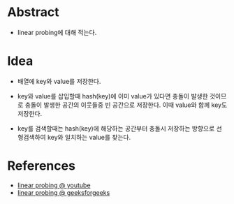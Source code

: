# Abstract

- linear probing에 대해 적는다.

# Idea

- 배열에 key와 value를 저장한다.

- key와 value를 삽입할때 hash(key)에 이미 value가 있다면 충돌이 발생한
  것이므로 충돌이 발생한 공간의 이웃들중 빈 공간으로 저장한다. 이때
  value와 함께 key도 저장한다.
- key를 검색할때는 hash(key)에 해당하는 공간부터 충돌시 저장하는 방향으로
  선형검색하여 key와 일치하는 value를 찾는다.

# References

- [linear probing @ youtube](https://www.youtube.com/watch?v=BwcKHxUYRB4&list=PLl5LpJCoD2mCIRn0Fkt8z07EK320ZmHgY&index=123)
- [linear probing @ geeksforgeeks](http://www.geeksforgeeks.org/hashing-set-3-open-addressing/)